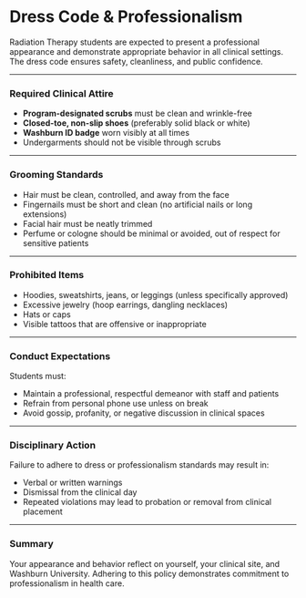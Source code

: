 # Dress Code & Professionalism

Radiation Therapy students are expected to present a professional appearance and demonstrate appropriate behavior in all clinical settings. The dress code ensures safety, cleanliness, and public confidence.

---

### Required Clinical Attire
- **Program-designated scrubs** must be clean and wrinkle-free
- **Closed-toe, non-slip shoes** (preferably solid black or white)
- **Washburn ID badge** worn visibly at all times
- Undergarments should not be visible through scrubs

---

### Grooming Standards
- Hair must be clean, controlled, and away from the face
- Fingernails must be short and clean (no artificial nails or long extensions)
- Facial hair must be neatly trimmed
- Perfume or cologne should be minimal or avoided, out of respect for sensitive patients

---

### Prohibited Items
- Hoodies, sweatshirts, jeans, or leggings (unless specifically approved)
- Excessive jewelry (hoop earrings, dangling necklaces)
- Hats or caps
- Visible tattoos that are offensive or inappropriate

---

### Conduct Expectations
Students must:
- Maintain a professional, respectful demeanor with staff and patients
- Refrain from personal phone use unless on break
- Avoid gossip, profanity, or negative discussion in clinical spaces

---

### Disciplinary Action
Failure to adhere to dress or professionalism standards may result in:
- Verbal or written warnings
- Dismissal from the clinical day
- Repeated violations may lead to probation or removal from clinical placement

---

### Summary
Your appearance and behavior reflect on yourself, your clinical site, and Washburn University. Adhering to this policy demonstrates commitment to professionalism in health care.
